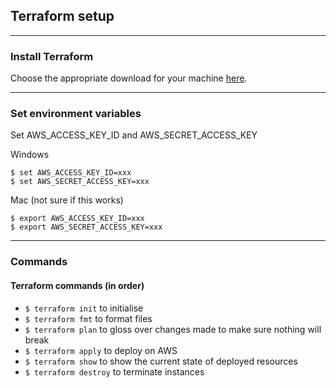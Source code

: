 ## Terraform setup

--- 

### Install Terraform

Choose the appropriate download for your machine [here](https://developer.hashicorp.com/terraform/downloads?product_intent=terraform).

---

### Set environment variables

Set AWS_ACCESS_KEY_ID and AWS_SECRET_ACCESS_KEY

Windows
```
$ set AWS_ACCESS_KEY_ID=xxx
$ set AWS_SECRET_ACCESS_KEY=xxx
```

Mac (not sure if this works)
```
$ export AWS_ACCESS_KEY_ID=xxx
$ export AWS_SECRET_ACCESS_KEY=xxx

```

---

### Commands


#### Terraform commands (in order)

- `$ terraform init` to initialise
- `$ terraform fmt` to format files
- `$ terraform plan` to gloss over changes made to make sure nothing will break
- `$ terraform apply` to deploy on AWS
- `$ terraform show` to show the current state of deployed resources
- `$ terraform destroy` to terminate instances
